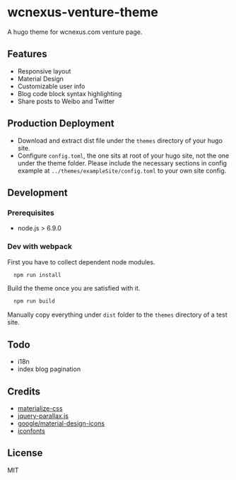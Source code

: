 # wcnexus-venture-theme
A hugo theme for wcnexus.com venture page.

## Features

- Responsive layout
- Material Design
- Customizable user info
- Blog code block syntax highlighting
- Share posts to Weibo and Twitter

## Production Deployment

- Download and extract dist file under the `themes` directory of your hugo site.
- Configure `config.toml`, the one sits at root of your hugo site, not the one under the theme folder. Please include the necessary sections in config example at `../themes/exampleSite/config.toml` to your own site config.

## Development

### Prerequisites

- node.js > 6.9.0

### Dev with webpack

First you have to collect dependent node modules.

``` bash
  npm run install
```

Build the theme once you are satisfied with it.

``` bash
  npm run build
```

Manually copy everything under `dist` folder to the `themes` directory of a test site.

## Todo
- i18n
- index blog pagination

## Credits
- [materialize-css](next.materializecss.com)
- [jquery-parallax.js](https://github.com/pixelcog/parallax.js.git#v2.0.0-alpha)
- [google/material-design-icons](https://github.com/google/material-design-icons/)
- [iconfonts](http://www.iconfont.cn)

## License
MIT